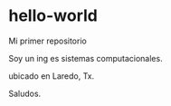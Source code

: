 # hello-world
Mi primer repositorio

Soy un ing es sistemas computacionales.

ubicado en Laredo, Tx.

Saludos.
